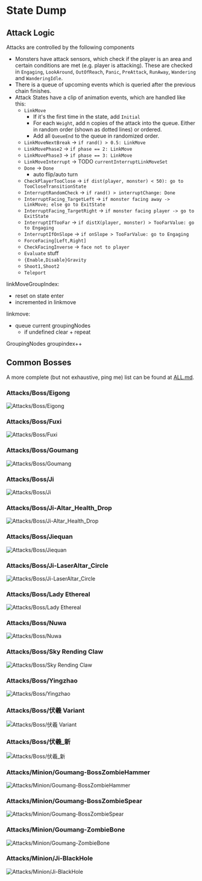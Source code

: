 # State Dump

## Attack Logic

Attacks are controlled by the following components
- Monsters have attack sensors, which check if the player is an area and certain conditions are met (e.g. player is attacking).
These are checked in `Engaging`, `LookAround`, `OutOfReach`, `Panic`, `PreAttack`, `RunAway`, `Wandering` and `WanderingIdle`.
- There is a queue of upcoming events which is queried after the previous chain finishes.
- Attack States have a clip of animation events, which are handled like this:
  - `LinkMove`
    - If it's the first time in the state, add `Initial`
    - For each `Weight`, add n copies of the attack into the queue. Either in random order (shown as dotted lines) or ordered.
    - Add all `QueueEnd` to the queue in randomized order.
  - `LinkMoveNextBreak` -> `if rand() > 0.5: LinkMove`
  - `LinkMovePhase2` -> `if phase == 2: LinkMove`
  - `LinkMovePhase3` -> `if phase == 3: LinkMove`
  - `LinkMoveInterrupt` -> TODO `currentInterruptLinkMoveSet`
  - `Done` -> `Done`
    - auto flip/auto turn
  - `CheckPlayerTooClose` -> `if dist(player, monster) < 50): go to TooCloseTransitionState` 
  - `InterruptRandomCheck` -> `if rand() > interruptChange: Done`
  - `InterruptFacing_TargetLeft` -> `if monster facing away -> LinkMove; else go to ExitState`
  - `InterruptFacing_TargetRight` -> `if monster facing player -> go to ExitState`
  - `InterruptIfTooFar` -> `if distX(player, monster) > TooFarValue: go to Engaging`
  - `InterruptIfOnSlope` -> `if onSlope > TooFarValue: go to Engaging`
  - `ForceFacing[Left,Right]`
  - `CheckFacingInverse` -> `face not to player`
  - `Evaluate` stuff
  - `{Enable,Disable}Gravity`
  - `Shoot1,Shoot2`
  - `Teleport`


linkMoveGroupIndex:
- reset on state enter
- incremented in linkmove

linkmove:
- queue current groupingNodes
  - if undefined clear + repeat

GroupingNodes
groupindex++

## Common Bosses

A more complete (but not exhaustive, ping me) list can be found at [ALL.md](./ALL.md).

### Attacks/Boss/Eigong

<picture>
<img alt="Attacks/Boss/Eigong" src="https://raw.githubusercontent.com/nine-sols-modding/StateDump/main/Attacks/Boss/Eigong/data.svg">
</picture>

### Attacks/Boss/Fuxi

<picture>
<img alt="Attacks/Boss/Fuxi" src="https://raw.githubusercontent.com/nine-sols-modding/StateDump/main/Attacks/Boss/Fuxi/data.svg">
</picture>

### Attacks/Boss/Goumang

<picture>
<img alt="Attacks/Boss/Goumang" src="https://raw.githubusercontent.com/nine-sols-modding/StateDump/main/Attacks/Boss/Goumang/data.svg">
</picture>

### Attacks/Boss/Ji

<picture>
<img alt="Attacks/Boss/Ji" src="https://raw.githubusercontent.com/nine-sols-modding/StateDump/main/Attacks/Boss/Ji/data.svg">
</picture>

### Attacks/Boss/Ji-Altar_Health_Drop

<picture>
<img alt="Attacks/Boss/Ji-Altar_Health_Drop" src="https://raw.githubusercontent.com/nine-sols-modding/StateDump/main/Attacks/Boss/Ji-Altar_Health_Drop/data.svg">
</picture>

### Attacks/Boss/Jiequan

<picture>
<img alt="Attacks/Boss/Jiequan" src="https://raw.githubusercontent.com/nine-sols-modding/StateDump/main/Attacks/Boss/Jiequan/data.svg">
</picture>

### Attacks/Boss/Ji-LaserAltar_Circle

<picture>
<img alt="Attacks/Boss/Ji-LaserAltar_Circle" src="https://raw.githubusercontent.com/nine-sols-modding/StateDump/main/Attacks/Boss/Ji-LaserAltar_Circle/data.svg">
</picture>

### Attacks/Boss/Lady Ethereal

<picture>
<img alt="Attacks/Boss/Lady Ethereal" src="https://raw.githubusercontent.com/nine-sols-modding/StateDump/main/Attacks/Boss/Lady Ethereal/data.svg">
</picture>

### Attacks/Boss/Nuwa

<picture>
<img alt="Attacks/Boss/Nuwa" src="https://raw.githubusercontent.com/nine-sols-modding/StateDump/main/Attacks/Boss/Nuwa/data.svg">
</picture>

### Attacks/Boss/Sky Rending Claw

<picture>
<img alt="Attacks/Boss/Sky Rending Claw" src="https://raw.githubusercontent.com/nine-sols-modding/StateDump/main/Attacks/Boss/Sky Rending Claw/data.svg">
</picture>

### Attacks/Boss/Yingzhao

<picture>
<img alt="Attacks/Boss/Yingzhao" src="https://raw.githubusercontent.com/nine-sols-modding/StateDump/main/Attacks/Boss/Yingzhao/data.svg">
</picture>

### Attacks/Boss/伏羲 Variant

<picture>
<img alt="Attacks/Boss/伏羲 Variant" src="https://raw.githubusercontent.com/nine-sols-modding/StateDump/main/Attacks/Boss/伏羲 Variant/data.svg">
</picture>

### Attacks/Boss/伏羲_新

<picture>
<img alt="Attacks/Boss/伏羲_新" src="https://raw.githubusercontent.com/nine-sols-modding/StateDump/main/Attacks/Boss/伏羲_新/data.svg">
</picture>

### Attacks/Minion/Goumang-BossZombieHammer

<picture>
<img alt="Attacks/Minion/Goumang-BossZombieHammer" src="https://raw.githubusercontent.com/nine-sols-modding/StateDump/main/Attacks/Minion/Goumang-BossZombieHammer/data.svg">
</picture>

### Attacks/Minion/Goumang-BossZombieSpear

<picture>
<img alt="Attacks/Minion/Goumang-BossZombieSpear" src="https://raw.githubusercontent.com/nine-sols-modding/StateDump/main/Attacks/Minion/Goumang-BossZombieSpear/data.svg">
</picture>

### Attacks/Minion/Goumang-ZombieBone

<picture>
<img alt="Attacks/Minion/Goumang-ZombieBone" src="https://raw.githubusercontent.com/nine-sols-modding/StateDump/main/Attacks/Minion/Goumang-ZombieBone/data.svg">
</picture>

### Attacks/Minion/Ji-BlackHole

<picture>
<img alt="Attacks/Minion/Ji-BlackHole" src="https://raw.githubusercontent.com/nine-sols-modding/StateDump/main/Attacks/Minion/Ji-BlackHole/data.svg">
</picture>

